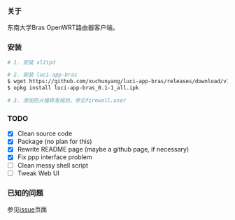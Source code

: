 ### 关于

东南大学Bras OpenWRT路由器客户端。

### 安装
```bash
# 1. 安装 xl2tpd

# 2. 安装 luci-app-bras
$ wget https://github.com/xuchunyang/luci-app-bras/releases/download/v1.0/luci-app-bras_1.0-1_all.ipk
$ opkg install luci-app-bras_0.1-1_all.ipk

# 3. 添加防火墙转发规则，参见firewall.user
```

### TODO
- [x] Clean source code
- [x] Package (no plan for this)
- [x] Rewrite README page (maybe a github page, if necessary)
- [x] Fix ppp interface problem
- [ ] Clean messy shell script
- [ ] Tweak Web UI

### 已知的问题
参见[issue](https://github.com/xuchunyang/luci-app-bras/issues?state=open)页面
